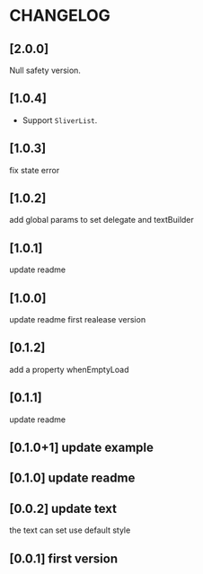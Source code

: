 # CHANGELOG

## [2.0.0]

Null safety version.

## [1.0.4]

- Support `SliverList`.

## [1.0.3]

fix state error

## [1.0.2]

add global params to set delegate and textBuilder

## [1.0.1]

update readme

## [1.0.0]

update readme
first realease version

## [0.1.2]

add a property whenEmptyLoad

## [0.1.1]

update readme

## [0.1.0+1] update example

## [0.1.0] update readme

## [0.0.2] update text

the text can set use default style

## [0.0.1] first version
